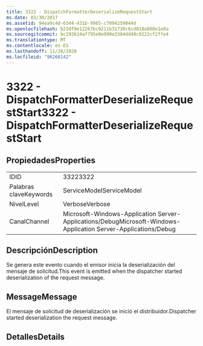```yaml
---
title: 3322 - DispatchFormatterDeserializeRequestStart
ms.date: 03/30/2017
ms.assetid: 94ea9c4d-6344-431b-9965-c7094259044d
ms.openlocfilehash: b23df9e12267bc0211b31738c6cd018a808e1e8a
ms.sourcegitcommit: bc293b14af795e0e999e3304dd40c0222cf2ffe4
ms.translationtype: MT
ms.contentlocale: es-ES
ms.lasthandoff: 11/26/2020
ms.locfileid: "96268142"
---
```

# <a name="3322---dispatchformatterdeserializerequeststart"></a><span data-ttu-id="b82f3-102">3322 - DispatchFormatterDeserializeRequestStart</span><span class="sxs-lookup"><span data-stu-id="b82f3-102">3322 - DispatchFormatterDeserializeRequestStart</span></span>

## <a name="properties"></a><span data-ttu-id="b82f3-103">Propiedades</span><span class="sxs-lookup"><span data-stu-id="b82f3-103">Properties</span></span>  
  
|||  
|-|-|  
|<span data-ttu-id="b82f3-104">ID</span><span class="sxs-lookup"><span data-stu-id="b82f3-104">ID</span></span>|<span data-ttu-id="b82f3-105">3322</span><span class="sxs-lookup"><span data-stu-id="b82f3-105">3322</span></span>|  
|<span data-ttu-id="b82f3-106">Palabras clave</span><span class="sxs-lookup"><span data-stu-id="b82f3-106">Keywords</span></span>|<span data-ttu-id="b82f3-107">ServiceModel</span><span class="sxs-lookup"><span data-stu-id="b82f3-107">ServiceModel</span></span>|  
|<span data-ttu-id="b82f3-108">Nivel</span><span class="sxs-lookup"><span data-stu-id="b82f3-108">Level</span></span>|<span data-ttu-id="b82f3-109">Verbose</span><span class="sxs-lookup"><span data-stu-id="b82f3-109">Verbose</span></span>|  
|<span data-ttu-id="b82f3-110">Canal</span><span class="sxs-lookup"><span data-stu-id="b82f3-110">Channel</span></span>|<span data-ttu-id="b82f3-111">Microsoft-Windows-Application Server-Applications/Debug</span><span class="sxs-lookup"><span data-stu-id="b82f3-111">Microsoft-Windows-Application Server-Applications/Debug</span></span>|  
  
## <a name="description"></a><span data-ttu-id="b82f3-112">Descripción</span><span class="sxs-lookup"><span data-stu-id="b82f3-112">Description</span></span>  

 <span data-ttu-id="b82f3-113">Se genera este evento cuando el emisor inicia la deserialización del mensaje de solicitud.</span><span class="sxs-lookup"><span data-stu-id="b82f3-113">This event is emitted when the dispatcher started deserialization of the request message.</span></span>  
  
## <a name="message"></a><span data-ttu-id="b82f3-114">Message</span><span class="sxs-lookup"><span data-stu-id="b82f3-114">Message</span></span>  

 <span data-ttu-id="b82f3-115">El mensaje de solicitud de deserialización se inició el distribuidor.</span><span class="sxs-lookup"><span data-stu-id="b82f3-115">Dispatcher started deserialization the request message.</span></span>  
  
## <a name="details"></a><span data-ttu-id="b82f3-116">Detalles</span><span class="sxs-lookup"><span data-stu-id="b82f3-116">Details</span></span>
